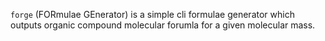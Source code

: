 `forge` (FORmulae GEnerator) is a simple cli formulae generator which outputs organic compound molecular forumla for a given molecular mass. 

